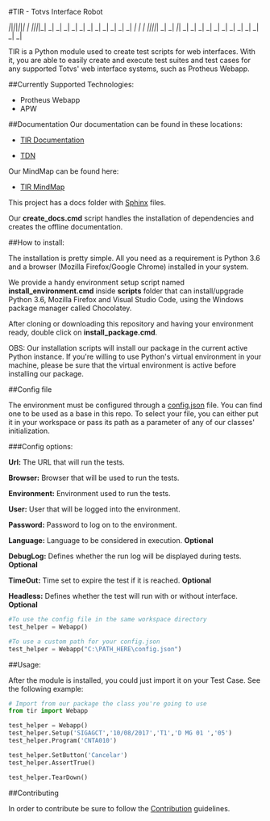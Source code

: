 #TIR - Totvs Interface Robot

  _|_|_|_|_|_|_|   _|	 _|_|_|_|_|
    	_|	       _|	 _|	     _|
	    _|	       _|	 _|	     _|
    	_|	       _|	 _|	     _|
	    _|	       _|	 _|_|_|_|_|
    	_|	       _|	 _|_|
	    _|	       _|	 _|  _|
	    _|	       _|	 _|    _|
	    _|         _|    _|      _|

TIR is a Python module used to create test scripts for web interfaces. With it, you are able to easily create and execute test suites and test cases for any supported Totvs' web interface systems, such as Protheus Webapp.

##Currently Supported Technologies:

- Protheus Webapp
- APW

##Documentation
Our documentation can be found in these locations:

- [TIR Documentation](http://localhost:8080)

- [TDN](http://tdn.totvs.com/display/F1/Classe%3A+Webapp)

Our MindMap can be found here:

- [TIR MindMap](http://code.engpro.totvs.com.br/engpro/tir/src/branch/master/docs/Protheus%20Web%20Automation.xmind)

This project has a docs folder with [Sphinx](http://www.sphinx-doc.org/en/master/) files.

Our **create_docs.cmd** script handles the installation of dependencies and creates the offline documentation.

##How to install:

The installation is pretty simple. All you need as a requirement is Python 3.6 and a browser (Mozilla Firefox/Google Chrome) installed in your system.

We provide a handy environment setup script named **install_environment.cmd** inside **scripts** folder that can install/upgrade Python 3.6, Mozilla Firefox and Visual Studio Code, using the Windows package manager called Chocolatey.

After cloning or downloading this repository and having your environment ready, double click on **install_package.cmd**.

OBS: Our installation scripts will install our package in the current active Python instance. If you're willing to use Python's virtual environment in your machine, please be sure that the virtual environment is active before installing our package.

##Config file

The environment must be configured through a [config.json](config.json) file.
You can find one to be used as a base in this repo. To select your file, you can either put it in your workspace or pass its path as a parameter of any of our classes' initialization.

###Config options:

**Url:** The URL that will run the tests.

**Browser:** Browser that will be used to run the tests.

**Environment:** Environment used to run the tests.

**User:** User that will be logged into the environment.

**Password:** Password to log  on to the environment.

**Language:** Language to be considered in execution. **Optional**

**DebugLog:** Defines whether the run log will be displayed during tests. **Optional**

**TimeOut:** Time set to expire the test if it is reached. **Optional**

**Headless:** Defines whether the test will run with or without interface. **Optional**


```python
#To use the config file in the same workspace directory
test_helper = Webapp()

#To use a custom path for your config.json
test_helper = Webapp("C:\PATH_HERE\config.json")
```

##Usage:

After the module is installed, you could just import it on your Test Case.
See the following example:

```python
# Import from our package the class you're going to use
from tir import Webapp

test_helper = Webapp()
test_helper.Setup('SIGAGCT','10/08/2017','T1','D MG 01 ','05')
test_helper.Program('CNTA010')

test_helper.SetButton('Cancelar')
test_helper.AssertTrue()

test_helper.TearDown()
```

##Contributing

In order to contribute be sure to follow the [Contribution](CONTRIBUTING.md) guidelines.